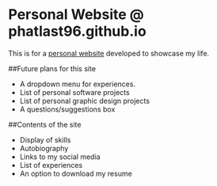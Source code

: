 # Personal Website @ phatlast96.github.io
This is for a [personal website](https://phatlast96.github.io) developed to showcase my life.
  
  
##Future plans for this site
- A dropdown menu for experiences.
- List of personal software projects
- List of personal graphic design projects
- A questions/suggestions box

##Contents of the site
- Display of skills
- Autobiography
- Links to my social media
- List of experiences
- An option to download my resume
